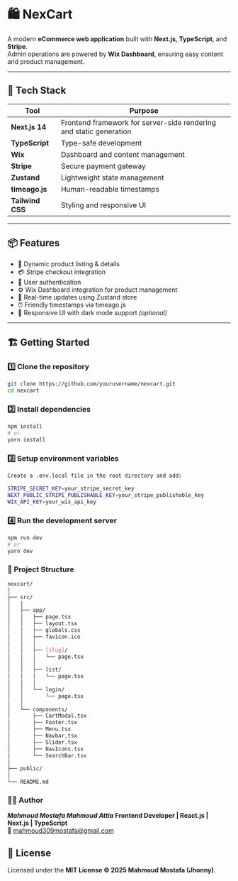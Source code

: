 # 🛍️ NexCart

A modern **eCommerce web application** built with **Next.js**, **TypeScript**, and **Stripe**.  
Admin operations are powered by **Wix Dashboard**, ensuring easy content and product management.

---

## 🚀 Tech Stack

| Tool | Purpose |
|------|----------|
| **Next.js 14** | Frontend framework for server-side rendering and static generation |
| **TypeScript** | Type-safe development |
| **Wix** | Dashboard and content management |
| **Stripe** | Secure payment gateway |
| **Zustand** | Lightweight state management |
| **timeago.js** | Human-readable timestamps |
| **Tailwind CSS** | Styling and responsive UI |

---

## 📦 Features

- 🛒 Dynamic product listing & details  
- 💳 Stripe checkout integration  
- 👤 User authentication
- ⚙️ Wix Dashboard integration for product management  
- 🔄 Real-time updates using Zustand store  
- ⏰ Friendly timestamps via timeago.js  
- 🌙 Responsive UI with dark mode support *(optional)*

---

## 🏗️ Getting Started

### 1️⃣ Clone the repository

```bash
git clone https://github.com/yourusername/nexcart.git
cd nexcart
```

### 2️⃣ Install dependencies

```bash
npm install
# or
yarn install
```

### 3️⃣ Setup environment variables

```bash
Create a .env.local file in the root directory and add:

STRIPE_SECRET_KEY=your_stripe_secret_key
NEXT_PUBLIC_STRIPE_PUBLISHABLE_KEY=your_stripe_publishable_key
WIX_API_KEY=your_wix_api_key
```

### 4️⃣ Run the development server

```bash
npm run dev
# or
yarn dev
```

### 🧱 Project Structure

```bash
nexcart/
│
├── src/                      
│   │
│   ├── app/                  
│   │   ├── page.tsx          
│   │   ├── layout.tsx        
│   │   ├── globals.css       
│   │   ├── favicon.ico       
│   │   │
│   │   ├── [slug]/           
│   │   │   └── page.tsx      
│   │   │
│   │   ├── list/             
│   │   │   └── page.tsx      
│   │   │
│   │   └── login/            
│   │       └── page.tsx      
│   │
│   └── components/           
│       ├── CartModal.tsx     
│       ├── Footer.tsx        
│       ├── Menu.tsx          
│       ├── Navbar.tsx
│       ├── Slider.tsx          
│       ├── NavIcons.tsx      
│       └── SearchBar.tsx     
│
├── public/                   
│
└── README.md                 
```

### 🧑‍💻 Author

***Mahmoud Mostafa Mahmoud Attia***
**Frontend Developer | React.js | Next.js | TypeScript**  
📧 [mahmoud309mostafa@gmail.com](mailto:mahmoud309mostafa@gmail.com)

## 📄 License
Licensed under the **MIT License © 2025 Mahmoud Mostafa (Jhonny)**.

